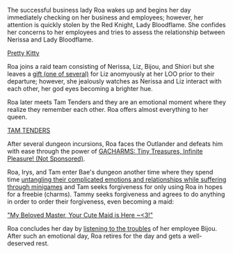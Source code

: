 The successful business lady Roa wakes up and begins her day immediately checking on her business and employees; however, her attention is quickly stolen by the Red Knight, Lady Bloodflame. She confides her concerns to her employees and tries to assess the relationship between Nerissa and Lady Bloodflame.

[Pretty Kitty](#embed:https://www.youtube.com/live/iWSC8XgRlqA?t=1480s)

Roa joins a raid team consisting of Nerissa, Liz, Bijou, and Shiori but she leaves a [gift (one of several)](https://www.youtube.com/live/iWSC8XgRlqA?t=2440s) for Liz anomyously at her LOO prior to their departure; however, she jealously watches as Nerissa and Liz interact with each other, her god eyes becoming a brighter hue.

Roa later meets Tam Tenders and they are an emotional moment where they realize they remember each other. Roa offers almost everything to her queen.

[TAM TENDERS](#embed:https://www.youtube.com/live/iWSC8XgRlqA?t=10620)

After several dungeon incursions, Roa faces the Outlander and defeats him with ease through the power of [GACHARMS: Tiny Treasures, Infinite Pleasure! (Not Sponsored)](https://www.youtube.com/live/iWSC8XgRlqA?si=nWta_aNHR5pl4-Wp&t=11532.).

Roa, Irys, and Tam enter Bae's dungeon another time where they spend time [untangling their complicated emotions and relationships while suffering through minigames](https://www.youtube.com/live/iWSC8XgRlqA?t=14740s) and Tam seeks forgiveness for only using Roa in hopes for a freebie (charms). Tammy seeks forgiveness and agrees to do anything in order to order their forgiveness, even becoming a maid:

["My Beloved Master, Your Cute Maid is Here ~<3!"](#embed:https://www.youtube.com/live/iWSC8XgRlqA?t=14972)

Roa concludes her day by [listening to the troubles](https://www.youtube.com/live/iWSC8XgRlqA?t=17650) of her employee Bijou. After such an emotional day, Roa retires for the day and gets a well-deserved rest.